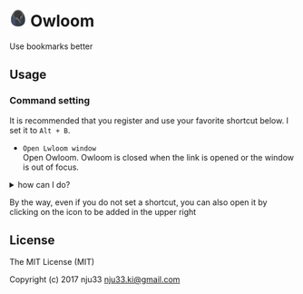 <h1><img src="https://github.com/nju33/chrome-owloom/blob/master/extension/icons/icon_48x48.png?raw=true" width=30>&nbsp;Owloom</h1>

Use bookmarks better

## Usage

### Command setting

It is recommended that you register and use your favorite shortcut below. I set it to `Alt + B`.

- `Open Lwloom window`  
  <div>Open Owloom. Owloom is closed when the link is opened or the window is out of focus.</div>
  
<details>
<summary>how can I do?</summary>
<img src="https://github.com/nju33/chrome-owloom/blob/master/media/keyboard-shortcuts.png?raw=true">
<img src="https://github.com/nju33/chrome-owloom/blob/master/media/keyboard-shortcuts-modal.png?raw=true">
</details>

By the way, even if you do not set a shortcut, you can also open it by clicking on the icon to be added in the upper right

## License

The MIT License (MIT)

Copyright (c) 2017 nju33 <nju33.ki@gmail.com>
